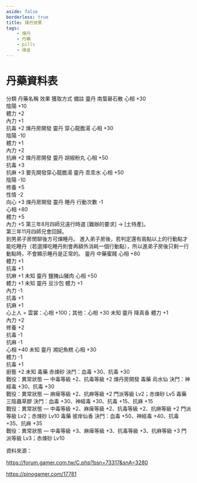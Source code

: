 ```yaml
---
aside: false
borderless: true
title: 煉丹效果
tags:
    - 煉丹
    - 丹藥
    - pills
    - 煉金
---
```

# 丹藥資料表


<BTable :stickyHeader=true :unsearch=true>
  <tr>
    <td>分類</td>
    <td>丹藥名稱</td>
    <td>效果</td>
    <td>獲取方式</td>
    <td>備註</td>
  </tr>
  <tr>
    <td>靈丹</td>
    <td>南蝥礜石散</td>
    <td>心相 +30<br>陰陽 +10<br>體力 +2<br>內力 +1<br>抗毒 +2</td>
    <td>煉丹房開發</td>
    <td></td>
  </tr>
  <tr>
    <td>靈丹</td>
    <td>穿心龍膽湯</td>
    <td>心相 +30<br>陰陽 -10<br>體力 +1<br>內力 +2<br>抗麻 +2</td>
    <td>煉丹房開發</td>
    <td></td>
  </tr>
  <tr>
    <td>靈丹</td>
    <td>胡椒粉丸</td>
    <td>心相 +50<br>抗毒 +3<br>抗麻 +3</td>
    <td>要先開發穿心龍膽湯</td>
    <td></td>
  </tr>
  <tr>
    <td>靈丹</td>
    <td>乖乖水</td>
    <td>心相 +50<br>陰陽 -10<br>修養 +5<br>性情 -2<br>向心 +3</td>
    <td>煉丹房開發</td>
    <td></td>
  </tr>
  <tr>
    <td>靈丹</td>
    <td>睡丹</td>
    <td>行動次數 -1<br>心相 +80<br>體力 +5<br>內力 +5</td>
    <td>
      第三年8月四師兄遠行時選 [難辦的要求] → [土特產]。<br>
      第三年11月四師兄會回歸。<br>
      到男弟子房閒聊後方可煉睡丹。
    </td>
    <td>
      進入弟子房後，若判定還有兩點以上的行動點才能吃睡丹（若選擇吃睡丹則會再額外消耗一個行動點），所以進弟子房後只剩一行動點時，不會顯示睡丹是正常的。
    </td>
  </tr>
  <tr>
    <td>靈丹</td>
    <td>中藥蜜餞</td>
    <td>心相 +80<br>體力 +1<br>抗毒 +1<br>抗麻 +1</td>
    <td>未知</td>
    <td></td>
  </tr>
  <tr>
    <td>靈丹</td>
    <td>鹽腌山豬肉</td>
    <td>心相 +50<br>體力 +1</td>
    <td>未知</td>
    <td></td>
  </tr>
  <tr>
    <td>靈丹</td>
    <td>豆沙包</td>
    <td>體力 +1<br>內力 -1<br>抗毒 +1<br>抗麻 +1<br>心上人 = 雲裳：心相 +100；其他：心相 +30</td>
    <td>未知</td>
    <td></td>
  </tr>
  <tr>
    <td>靈丹</td>
    <td>降真香</td>
    <td>體力 +1<br>內力 +2<br>修養 +2<br>抗毒 -1<br>抗麻 -1<br>心相 +40</td>
    <td>未知</td>
    <td></td>
  </tr>
  <tr>
    <td>靈丹</td>
    <td>湘妃魚糕</td>
    <td>心相 +30<br>體力 -1<br>抗毒 +1<br>廚藝 +2</td>
    <td>未知</td>
    <td></td>
  </tr>

<!-- 新增的毒藥資料 -->

<tr>
    <td>毒藥</td>
    <td>赤煉砂</td>
    <td>
      決鬥：血毒 +30、抗毒 +30<br>
      戰役：異常狀態 — 中毒等級 +2、抗毒等級 +2
    </td>
    <td>煉丹房開發</td>
    <td></td>
  </tr>
  <tr>
    <td>毒藥</td>
    <td>烏水仙</td>
    <td>
      決鬥：神經毒 +30、抗毒 +30<br>
      戰役：異常狀態 — 麻痺等級 +2、抗麻等級 +2
    </td>
    <td>門派等級 Lv2；赤煉砂 Lv5</td>
    <td></td>
  </tr>
  <tr>
    <td>毒藥</td>
    <td>三陰蟲草膠</td>
    <td>
      決鬥：血毒 +30、神經毒 +30、抗毒 +15、抗麻 +15<br>
      戰役：異常狀態 — 中毒等級 +2、麻痺等級 +2、抗毒等級 +2、抗麻等級 +2
    </td>
    <td>門派等級 Lv2；赤煉砂 Lv10</td>
    <td></td>
  </tr>
  <tr>
    <td>毒藥</td>
    <td>彼岸仙香</td>
    <td>
      決鬥：血毒 +50、神經毒 +40、抗毒 +35、抗麻 +35<br>
      戰役：異常狀態 — 中毒等級 +3、麻痺等級 +3、抗毒等級 +3、抗麻等級 +3
    </td>
    <td>門派等級 Lv3；赤煉砂 Lv10</td>
    <td></td>
  </tr>
</BTable>


資料來源：

https://forum.gamer.com.tw/C.php?bsn=73317&snA=3280

https://pinogamer.com/17781
